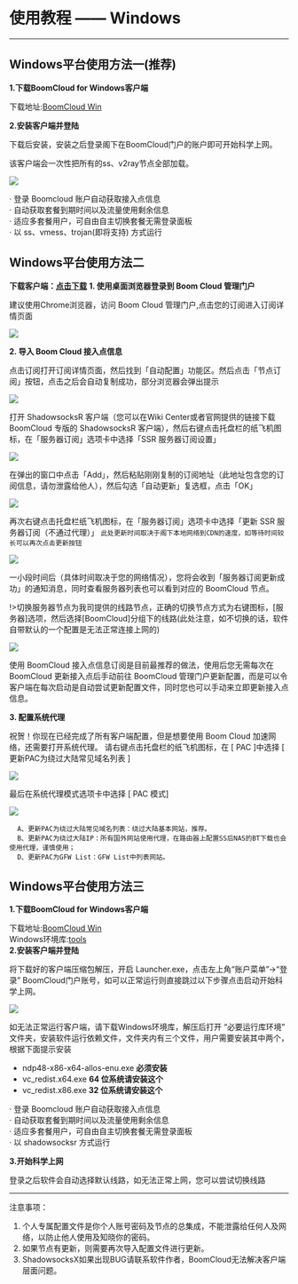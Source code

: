 # 使用教程 —— Windows
- - -
## Windows平台使用方法一(推荐)

**1.下载BoomCloud for Windows客户端**

下载地址:[BoomCloud Win](https://cdn.t9c.co/download/BoomCloud_0.2.0.exe)  
  
**2.安装客户端并登陆**

下载后安装，安装之后登录阁下在BoomCloud门户的账户即可开始科学上网。

该客户端会一次性把所有的ss、v2ray节点全部加载。

![](../img/win/client-clash.png)


· 登录 Boomcloud 账户自动获取接入点信息  
· 自动获取套餐到期时间以及流量使用剩余信息  
· 适应多套餐用户，可自由自主切换套餐无需登录面板   
· 以 ss、vmess、trojan(即将支持) 方式运行

## Windows平台使用方法二

**下载客户端：[点击下载](https://cdn.t9c.co/download/ShadowsocksR.7z)**
**1. 使用桌面浏览器登录到 Boom Cloud 管理门户**

建议使用Chrome浏览器，访问 Boom Cloud 管理门户,点击您的订阅进入订阅详情页面

![](../img/win/0.png)

**2. 导入 Boom Cloud 接入点信息**

点击订阅打开订阅详情页面，然后找到「自动配置」功能区。然后点击「节点订阅」按钮，点击之后会自动复制成功，部分浏览器会弹出提示

![](../img/win/01.png)


打开 ShadowsocksR 客户端（您可以在Wiki Center或者官网提供的链接下载 BoomCloud 专版的 ShadowsocksR 客户端），然后右键点击托盘栏的纸飞机图标，在「服务器订阅」选项卡中选择「SSR 服务器订阅设置」

![](../img/win/003.png)  

在弹出的窗口中点击「Add」，然后粘贴刚刚复制的订阅地址（此地址包含您的订阅信息，请勿泄露给他人），然后勾选「自动更新」复选框，点击「OK」

![](../img/win/004.png)

再次右键点击托盘栏纸飞机图标，在「服务器订阅」选项卡中选择「更新 SSR 服务器订阅（不通过代理）」 `此处更新时间取决于阁下本地网络到CDN的速度，如等待时间较长可以再次点击更新按钮`

![](../img/win/005.png)

一小段时间后（具体时间取决于您的网络情况），您将会收到「服务器订阅更新成功」的通知消息，同时查看服务器列表也可以看到对应的 BoomCloud 节点。

!>切换服务器节点为我司提供的线路节点，正确的切换节点方式为右键图标，[服务器]选项，然后选择[BoomCloud]分组下的线路(此处注意，如不切换的话，软件自带默认的一个配置是无法正常连接上网的)

![](../img/win/006.png)

使用 BoomCloud 接入点信息订阅是目前最推荐的做法，使用后您无需每次在 BoomCloud 更新接入点后手动前往 BoomCloud 管理门户更新配置，而是可以令客户端在每次启动是自动尝试更新配置文件，同时您也可以手动来立即更新接入点信息。

**3. 配置系统代理**

祝贺！你现在已经完成了所有客户端配置，但是想要使用 Boom Cloud 加速网络，还需要打开系统代理。
请右键点击托盘栏的纸飞机图标，在 [ PAC ]中选择  [ 更新PAC为绕过大陆常见域名列表 ]

![](../img/win/007.png)

最后在系统代理模式选项卡中选择 [ PAC 模式]

![](../img/win/008.png)


```
  A、更新PAC为绕过大陆常见域名列表：绕过大陆基本网站，推荐。
  B、更新PAC为绕过大陆IP：所有国外网站使用代理，在路由器上配置SS后NAS的BT下载也会使用代理，谨慎使用；
  D、更新PAC为GFW List：GFW List中列表网站。
```
## Windows平台使用方法三

**1.下载BoomCloud for Windows客户端**

下载地址:[BoomCloud Win](https://cdn.t9c.co/download/BoomCloud_1.0.2.zip)  
Windows环境库:[tools](https://cdn.t9c.co/download/wintools.zip)  
**2.安装客户端并登陆**

将下载好的客户端压缩包解压，开启 Launcher.exe，点击左上角“账户菜单”→“登录” BoomCloud门户账号，如可以正常运行则直接跳过以下步骤点击启动开始科学上网。

![](../img/win/client-new.png)

如无法正常运行客户端，请下载Windows环境库，解压后打开 “必要运行库环境” 文件夹，安装软件运行依赖文件，文件夹内有三个文件，用户需要安装其中两个，根据下面提示安装

*   ndp48-x86-x64-allos-enu.exe **必须安装**
*   vc_redist.x64.exe **64 位系统请安装这个**
*   vc_redist.x86.exe **32 位系统请安装这个**

· 登录 Boomcloud 账户自动获取接入点信息  
· 自动获取套餐到期时间以及流量使用剩余信息  
· 适应多套餐用户，可自由自主切换套餐无需登录面板   
· 以 shadowsocksr 方式运行

**3.开始科学上网**

登录之后软件会自动选择默认线路，如无法正常上网，您可以尝试切换线路

- - -
注意事项：  
1. 个人专属配置文件是你个人账号密码及节点的总集成，不能泄露给任何人及网络，以防止他人使用及知晓你的密码。  
2. 如果节点有更新，则需要再次导入配置文件进行更新。  
3. ShadowsocksX如果出现BUG请联系软件作者，BoomCloud无法解决客户端层面问题。